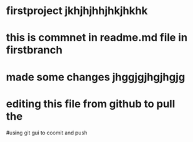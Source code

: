 # firstproject jkhjhjhhjhkjhkhk

# this is commnet in readme.md file in firstbranch

# made some changes jhggjgjhgjhgjg

# editing this file from github to pull the 
#using git gui to coomit and push

